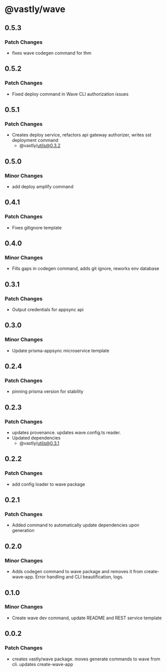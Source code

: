 # @vastly/wave

## 0.5.3

### Patch Changes

- fixes wave codegen command for thm

## 0.5.2

### Patch Changes

- Fixed deploy command in Wave CLI authorization issues

## 0.5.1

### Patch Changes

- Creates deploy service, refactors api gateway authorizer, writes sst deployment command
  - @vastly/utils@0.3.2

## 0.5.0

### Minor Changes

- add deploy amplify command

## 0.4.1

### Patch Changes

- Fixes gitignore template

## 0.4.0

### Minor Changes

- Fills gaps in codegen command, adds git ignore, reworks env database

## 0.3.1

### Patch Changes

- Output credentials for appsync api

## 0.3.0

### Minor Changes

- Update prisma-appsync microservice template

## 0.2.4

### Patch Changes

- pinning prisma version for stability

## 0.2.3

### Patch Changes

- updates provenance. updates wave.config.ts reader.
- Updated dependencies
  - @vastly/utils@0.3.1

## 0.2.2

### Patch Changes

- add config loader to wave package

## 0.2.1

### Patch Changes

- Added command to automatically update dependencies upon generation

## 0.2.0

### Minor Changes

- Adds codegen command to wave package and removes it from create-wave-app. Error handling and CLI
  beautification, logs.

## 0.1.0

### Minor Changes

- Create wave dev command, update README and REST service template

## 0.0.2

### Patch Changes

- creates vastly/wave package. moves generate commands to wave from cli. updates create-wave-app
